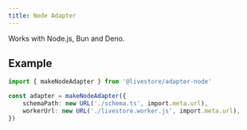 ```yaml
---
title: Node Adapter
---
```


Works with Node.js, Bun and Deno.

## Example

```ts
import { makeNodeAdapter } from '@livestore/adapter-node'

const adapter = makeNodeAdapter({
	schemaPath: new URL('./schema.ts', import.meta.url),
	workerUrl: new URL('./livestore.worker.js', import.meta.url),
})
```
